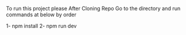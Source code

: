 To run this project please 
After Cloning Repo Go to the directory and run commands at below by order

1- npm install
2- npm run dev